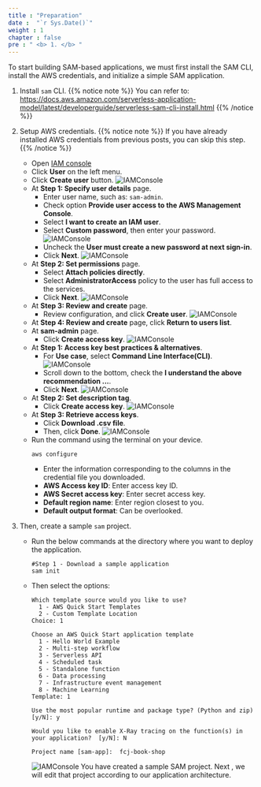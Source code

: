 ```yaml
---
title : "Preparation"
date :  "`r Sys.Date()`" 
weight : 1 
chapter : false
pre : " <b> 1. </b> "
---
```

To start building SAM-based applications, we must first install the SAM CLI, install the AWS credentials, and initialize a simple SAM application.

1. Install ``sam`` CLI.
{{% notice note %}}
You can refer to: https://docs.aws.amazon.com/serverless-application-model/latest/developerguide/serverless-sam-cli-install.html
{{% /notice %}}

2. Setup AWS credentials. 
{{% notice note %}}
If you have already installed AWS credentials from previous posts, you can skip this step.
{{% /notice %}}
    - Open [IAM console](https://us-east-1.console.aws.amazon.com/iamv2/home?region=us-east-1#/home)
    - Click **User** on the left menu.
    - Click **Create user** button.
    ![IAMConsole](/000080-Book-store-Deploying-Serverless-Book-store-with-AWS-SAM/images/temp/1/1.png?width=90pc)
    - At **Step 1: Specify user details** page.
      - Enter user name, such as: `sam-admin`.
      - Check option **Provide user access to the AWS Management Console**.
      - Select **I want to create an IAM user**.
      - Select **Custom password**, then enter your password.
      ![IAMConsole](/000080-Book-store-Deploying-Serverless-Book-store-with-AWS-SAM/images/temp/1/2.png?width=90pc)
      - Uncheck the **User must create a new password at next sign-in**.
      - Click **Next**.
      ![IAMConsole](/000080-Book-store-Deploying-Serverless-Book-store-with-AWS-SAM/images/temp/1/3.png?width=90pc)
    - At **Step 2: Set permissions** page.
      - Select **Attach policies directly**.
      - Select **AdministratorAccess** policy to the user has full access to the services.
      - Click **Next**.
      ![IAMConsole](/000080-Book-store-Deploying-Serverless-Book-store-with-AWS-SAM/images/temp/1/4.png?width=90pc)
    - At **Step 3: Review and create** page.
      - Review configuration, and click **Create user**.
      ![IAMConsole](/000080-Book-store-Deploying-Serverless-Book-store-with-AWS-SAM/images/temp/1/5.png?width=90pc)
    - At **Step 4: Review and create** page, click **Return to users list**.
    - At **sam-admin** page.
      - Click **Create access key**.
      ![IAMConsole](/000080-Book-store-Deploying-Serverless-Book-store-with-AWS-SAM/images/temp/1/6.png?width=90pc)
    - At **Step 1: Access key best practices & alternatives**.
      - For **Use case**, select **Command Line Interface(CLI)**.
        ![IAMConsole](/000080-Book-store-Deploying-Serverless-Book-store-with-AWS-SAM/images/temp/1/7.png?width=90pc)
      - Scroll down to the bottom, check the **I understand the above recommendation ...**.
      - Click **Next**.
        ![IAMConsole](/000080-Book-store-Deploying-Serverless-Book-store-with-AWS-SAM/images/temp/1/8.png?width=90pc)
    - At **Step 2: Set description tag**.
      - Click **Create access key**.
        ![IAMConsole](/000080-Book-store-Deploying-Serverless-Book-store-with-AWS-SAM/images/temp/1/9.png?width=90pc)
    - At **Step 3: Retrieve access keys**.
      - Click **Download .csv file**.
      - Then, click **Done**.
        ![IAMConsole](/000080-Book-store-Deploying-Serverless-Book-store-with-AWS-SAM/images/temp/1/10.png?width=90pc)
    - Run the command using the terminal on your device.
        ```
        aws configure
        ```
      - Enter the information corresponding to the columns in the credential file you downloaded.
      - **AWS Access key ID**: Enter access key ID.
      - **AWS Secret access key**: Enter secret access key.
      - **Default region name**: Enter region closest to you.
      - **Default output format**: Can be overlooked.

3. Then, create a sample ``sam`` project.
    - Run the below commands at the directory where you want to deploy the application.
      ```
      #Step 1 - Download a sample application
      sam init
      ```
    - Then select the options:
      ```
      Which template source would you like to use?
        1 - AWS Quick Start Templates
        2 - Custom Template Location
      Choice: 1

      Choose an AWS Quick Start application template
        1 - Hello World Example
        2 - Multi-step workflow
        3 - Serverless API
        4 - Scheduled task
        5 - Standalone function
        6 - Data processing
        7 - Infrastructure event management
        8 - Machine Learning
      Template: 1

      Use the most popular runtime and package type? (Python and zip) [y/N]: y

      Would you like to enable X-Ray tracing on the function(s) in your application?  [y/N]: N

      Project name [sam-app]:  fcj-book-shop
      ```
      ![IAMConsole](/000080-Book-store-Deploying-Serverless-Book-store-with-AWS-SAM/images/temp/1/11.png?width=90pc)
You have created a sample SAM project. Next , we will edit that project according to our application architecture.
